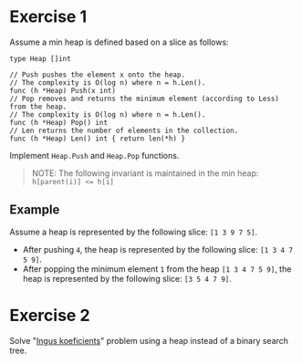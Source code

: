 # Exercise 1

Assume a min heap is defined based on a slice as follows:

```golang
type Heap []int

// Push pushes the element x onto the heap.
// The complexity is O(log n) where n = h.Len().
func (h *Heap) Push(x int)
// Pop removes and returns the minimum element (according to Less) from the heap.
// The complexity is O(log n) where n = h.Len().
func (h *Heap) Pop() int
// Len returns the number of elements in the collection.
func (h *Heap) Len() int { return len(*h) }
```

Implement `Heap.Push` and `Heap.Pop` functions.

> NOTE: The following invariant is maintained in the min heap: `h[parent(i)] <= h[i]`

## Example

Assume a heap is represented by the following slice: `[1 3 9 7 5]`.

* After
pushing `4`, the heap is represented by the following slice: `[1 3 4 7 5 9]`.
* After popping the minimum element `1` from the heap `[1 3 4 7 5 9]`, the heap is represented by the following slice: `[3 5 4 7 9]`.

# Exercise 2

Solve "[Ingus koeficients](https://lio.lv/arhivs/arhivs2/2019_3_d1_uzd.pdf)" problem using a heap instead of a binary search tree.
